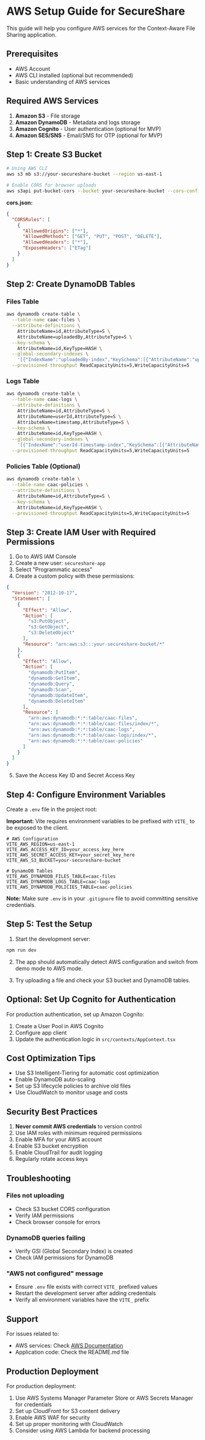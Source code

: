 # AWS Setup Guide for SecureShare

This guide will help you configure AWS services for the Context-Aware File Sharing application.

## Prerequisites

- AWS Account
- AWS CLI installed (optional but recommended)
- Basic understanding of AWS services

## Required AWS Services

1. **Amazon S3** - File storage
2. **Amazon DynamoDB** - Metadata and logs storage
3. **Amazon Cognito** - User authentication (optional for MVP)
4. **Amazon SES/SNS** - Email/SMS for OTP (optional for MVP)

## Step 1: Create S3 Bucket

```bash
# Using AWS CLI
aws s3 mb s3://your-secureshare-bucket --region us-east-1

# Enable CORS for browser uploads
aws s3api put-bucket-cors --bucket your-secureshare-bucket --cors-configuration file://cors.json
```

**cors.json:**
```json
{
  "CORSRules": [
    {
      "AllowedOrigins": ["*"],
      "AllowedMethods": ["GET", "PUT", "POST", "DELETE"],
      "AllowedHeaders": ["*"],
      "ExposeHeaders": ["ETag"]
    }
  ]
}
```

## Step 2: Create DynamoDB Tables

### Files Table
```bash
aws dynamodb create-table \
  --table-name caac-files \
  --attribute-definitions \
    AttributeName=id,AttributeType=S \
    AttributeName=uploadedBy,AttributeType=S \
  --key-schema \
    AttributeName=id,KeyType=HASH \
  --global-secondary-indexes \
    '[{"IndexName":"uploadedBy-index","KeySchema":[{"AttributeName":"uploadedBy","KeyType":"HASH"}],"Projection":{"ProjectionType":"ALL"},"ProvisionedThroughput":{"ReadCapacityUnits":5,"WriteCapacityUnits":5}}]' \
  --provisioned-throughput ReadCapacityUnits=5,WriteCapacityUnits=5
```

### Logs Table
```bash
aws dynamodb create-table \
  --table-name caac-logs \
  --attribute-definitions \
    AttributeName=id,AttributeType=S \
    AttributeName=userId,AttributeType=S \
    AttributeName=timestamp,AttributeType=S \
  --key-schema \
    AttributeName=id,KeyType=HASH \
  --global-secondary-indexes \
    '[{"IndexName":"userId-timestamp-index","KeySchema":[{"AttributeName":"userId","KeyType":"HASH"},{"AttributeName":"timestamp","KeyType":"RANGE"}],"Projection":{"ProjectionType":"ALL"},"ProvisionedThroughput":{"ReadCapacityUnits":5,"WriteCapacityUnits":5}}]' \
  --provisioned-throughput ReadCapacityUnits=5,WriteCapacityUnits=5
```

### Policies Table (Optional)
```bash
aws dynamodb create-table \
  --table-name caac-policies \
  --attribute-definitions \
    AttributeName=id,AttributeType=S \
  --key-schema \
    AttributeName=id,KeyType=HASH \
  --provisioned-throughput ReadCapacityUnits=5,WriteCapacityUnits=5
```

## Step 3: Create IAM User with Required Permissions

1. Go to AWS IAM Console
2. Create a new user: `secureshare-app`
3. Select "Programmatic access"
4. Create a custom policy with these permissions:

```json
{
  "Version": "2012-10-17",
  "Statement": [
    {
      "Effect": "Allow",
      "Action": [
        "s3:PutObject",
        "s3:GetObject",
        "s3:DeleteObject"
      ],
      "Resource": "arn:aws:s3:::your-secureshare-bucket/*"
    },
    {
      "Effect": "Allow",
      "Action": [
        "dynamodb:PutItem",
        "dynamodb:GetItem",
        "dynamodb:Query",
        "dynamodb:Scan",
        "dynamodb:UpdateItem",
        "dynamodb:DeleteItem"
      ],
      "Resource": [
        "arn:aws:dynamodb:*:*:table/caac-files",
        "arn:aws:dynamodb:*:*:table/caac-files/index/*",
        "arn:aws:dynamodb:*:*:table/caac-logs",
        "arn:aws:dynamodb:*:*:table/caac-logs/index/*",
        "arn:aws:dynamodb:*:*:table/caac-policies"
      ]
    }
  ]
}
```

5. Save the Access Key ID and Secret Access Key

## Step 4: Configure Environment Variables

Create a `.env` file in the project root:

**Important:** Vite requires environment variables to be prefixed with `VITE_` to be exposed to the client.

```env
# AWS Configuration
VITE_AWS_REGION=us-east-1
VITE_AWS_ACCESS_KEY_ID=your_access_key_here
VITE_AWS_SECRET_ACCESS_KEY=your_secret_key_here
VITE_AWS_S3_BUCKET=your-secureshare-bucket

# DynamoDB Tables
VITE_AWS_DYNAMODB_FILES_TABLE=caac-files
VITE_AWS_DYNAMODB_LOGS_TABLE=caac-logs
VITE_AWS_DYNAMODB_POLICIES_TABLE=caac-policies
```

**Note:** Make sure `.env` is in your `.gitignore` file to avoid committing sensitive credentials.

## Step 5: Test the Setup

1. Start the development server:
```bash
npm run dev
```

2. The app should automatically detect AWS configuration and switch from demo mode to AWS mode.

3. Try uploading a file and check your S3 bucket and DynamoDB tables.

## Optional: Set Up Cognito for Authentication

For production authentication, set up Amazon Cognito:

1. Create a User Pool in AWS Cognito
2. Configure app client
3. Update the authentication logic in `src/contexts/AppContext.tsx`

## Cost Optimization Tips

- Use S3 Intelligent-Tiering for automatic cost optimization
- Enable DynamoDB auto-scaling
- Set up S3 lifecycle policies to archive old files
- Use CloudWatch to monitor usage and costs

## Security Best Practices

1. **Never commit AWS credentials** to version control
2. Use IAM roles with minimum required permissions
3. Enable MFA for your AWS account
4. Enable S3 bucket encryption
5. Enable CloudTrail for audit logging
6. Regularly rotate access keys

## Troubleshooting

### Files not uploading
- Check S3 bucket CORS configuration
- Verify IAM permissions
- Check browser console for errors

### DynamoDB queries failing
- Verify GSI (Global Secondary Index) is created
- Check IAM permissions for DynamoDB

### "AWS not configured" message
- Ensure `.env` file exists with correct `VITE_` prefixed values
- Restart the development server after adding credentials
- Verify all environment variables have the `VITE_` prefix

## Support

For issues related to:
- AWS services: Check [AWS Documentation](https://docs.aws.amazon.com/)
- Application code: Check the README.md file

## Production Deployment

For production deployment:
1. Use AWS Systems Manager Parameter Store or AWS Secrets Manager for credentials
2. Set up CloudFront for S3 content delivery
3. Enable AWS WAF for security
4. Set up proper monitoring with CloudWatch
5. Consider using AWS Lambda for backend processing

